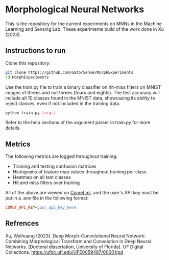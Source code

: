 # Morphological Neural Networks

This is the repository for the current experiments on MNNs in the Machine Learning and Sensing Lab. These experiments build of the work done in Xu (2023).

## Instructions to run

Clone this repository:
```bash
git clone https://github.com/GatorSense/MorphExperiments
cd MorphExperiments
```

Use the train.py file to train a binary classifier on hit-miss filters on MNIST images of threes and not threes (fours and eights). The test accuracy will include all 10 classes found in the MNIST data, showcasing its ability to reject classes, even if not included in the training data.

```bash
python train.py [args]
```

Refer to the help sections of the argument parser in train.py for more details.

## Metrics

The following metrics are logged throughout training:
  - Training and testing confusion matrices
  - Histograms of feature map values throughout training per class
  - Heatmap on all test classes
  - Hit and miss filters over training

All of the above are viewed on [Comet.ml](https://www.comet.ml), and the user's API key must be put in a .env file in the following format:

```ini
COMET_API_KEY=your_api_key_here
```

## Refrences
Xu, Weihuang (2023). Deep Morph-Convolutional Neural Network: Combining Morphological Transform and Convolution in Deep Neural Networks. [Doctoral dissertation, University of Florida]. UF Digital Collections. https://ufdc.ufl.edu/UFE0059487/00001/pd
